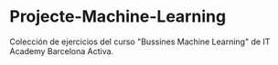 # Projecte-Machine-Learning

Colección de ejercicios del curso "Bussines Machine Learning" de IT Academy Barcelona Activa. 
